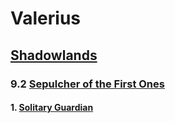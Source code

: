 # Valerius
## [Shadowlands](Shadowlands)
### 9.2 [Sepulcher of the First Ones](Shadowlands/Sepulcher%20of%20the%20First%20Ones)
#### 1. [Solitary Guardian](Shadowlands/Sepulcher%20of%20the%20First%20Ones/Solitary%20Guardian.md)
